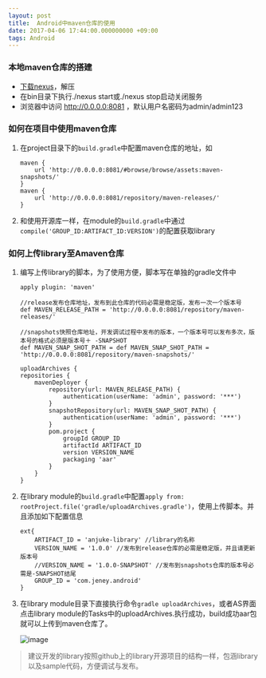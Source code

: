 ```yaml
---
layout: post
title:  Android中maven仓库的使用
date: 2017-04-06 17:44:00.000000000 +09:00
tags: Android
---
```


### 本地maven仓库的搭建
* [下载nexus](http://www.sonatype.org/nexus/)，解压
* 在bin目录下执行./nexus start或./nexus stop启动关闭服务
* 浏览器中访问 http://0.0.0.0:8081  ，默认用户名密码为admin/admin123

### 如何在项目中使用maven仓库
1. 在project目录下的`build.gradle`中配置maven仓库的地址，如

	```
	maven {
        url 'http://0.0.0.0:8081/#browse/browse/assets:maven-snapshots/'
    }
    maven {
        url 'http://0.0.0.0:8081/repository/maven-releases/'
    }
	```

2. 和使用开源库一样，在module的`build.gradle`中通过`compile('GROUP_ID:ARTIFACT_ID:VERSION')`的配置获取library

### 如何上传library至Amaven仓库
1. 编写上传library的脚本，为了使用方便，脚本写在单独的gradle文件中
	
	```
	apply plugin: 'maven'
	
	//release发布仓库地址，发布到此仓库的代码必需是稳定版，发布一次一个版本号
	def MAVEN_RELEASE_PATH = 'http://0.0.0.0:8081/repository/maven-releases/'
	
	//snapshots快照仓库地址，开发调试过程中发布的版本，一个版本号可以发布多次，版本号的格式必须是版本号＋ -SNAPSHOT
	def MAVEN_SNAP_SHOT_PATH = def MAVEN_SNAP_SHOT_PATH = 'http://0.0.0.0:8081/repository/maven-snapshots/'

	uploadArchives {
    repositories {
        mavenDeployer {
            repository(url: MAVEN_RELEASE_PATH) {
                authentication(userName: 'admin', password: '***')
            }
            snapshotRepository(url: MAVEN_SNAP_SHOT_PATH) {
                authentication(userName: 'admin', password: '***')
            }
            pom.project {
                groupId GROUP_ID
                artifactId ARTIFACT_ID
                version VERSION_NAME
                packaging 'aar'
            }	
    	}
	}
	```
	
2. 在library module的`build.gradle`中配置`apply from: rootProject.file('gradle/uploadArchives.gradle')`，使用上传脚本。并且添加如下配置信息

	```
	ext{
    	ARTIFACT_ID = 'anjuke-library' //library的名称
    	VERSION_NAME = '1.0.0' //发布到release仓库的必需是稳定版，并且请更新版本号
    	//VERSION_NAME = '1.0.0-SNAPSHOT' //发布到snapshots仓库的版本号必需是-SNAPSHOT结尾    
    	GROUP_ID = 'com.jeney.android'
	}
	```
3. 在library module目录下直接执行命令`gradle uploadArchives`，或者AS界面点击library module的Tasks中的uploadArchives.执行成功，build成功aar包就可以上传到maven仓库了。

	![image](http://oo0obca4y.bkt.clouddn.com/uploadArchives.png)
	
> 	建议开发的library按照github上的library开源项目的结构一样，包涵library以及sample代码，方便调试与发布。